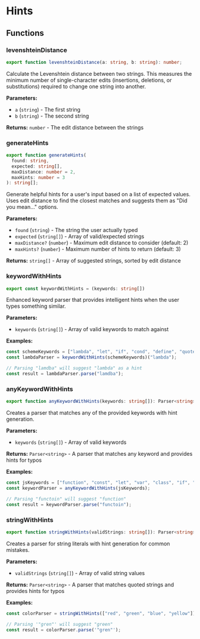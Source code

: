 # Hints

## Functions

### levenshteinDistance

```typescript
export function levenshteinDistance(a: string, b: string): number;
```

Calculate the Levenshtein distance between two strings. This measures the minimum number of single-character edits (insertions, deletions, or substitutions) required to change one string into another.

**Parameters:**

- `a` (`string`) - The first string
- `b` (`string`) - The second string

**Returns:** `number` - The edit distance between the strings

### generateHints

```typescript
export function generateHints(
  found: string,
  expected: string[],
  maxDistance: number = 2,
  maxHints: number = 3
): string[];
```

Generate helpful hints for a user's input based on a list of expected values. Uses edit distance to find the closest matches and suggests them as "Did you mean..." options.

**Parameters:**

- `found` (`string`) - The string the user actually typed
- `expected` (`string[]`) - Array of valid/expected strings
- `maxDistance?` (`number`) - Maximum edit distance to consider (default: 2)
- `maxHints?` (`number`) - Maximum number of hints to return (default: 3)

**Returns:** `string[]` - Array of suggested strings, sorted by edit distance

### keywordWithHints

```typescript
export const keywordWithHints = (keywords: string[])
```

Enhanced keyword parser that provides intelligent hints when the user types something similar.

**Parameters:**

- `keywords` (`string[]`) - Array of valid keywords to match against

**Examples:**

```typescript
const schemeKeywords = ["lambda", "let", "if", "cond", "define", "quote"];
const lambdaParser = keywordWithHints(schemeKeywords)("lambda");

// Parsing "lamdba" will suggest "lambda" as a hint
const result = lambdaParser.parse("lamdba");
```

### anyKeywordWithHints

```typescript
export function anyKeywordWithHints(keywords: string[]): Parser<string>;
```

Creates a parser that matches any of the provided keywords with hint generation.

**Parameters:**

- `keywords` (`string[]`) - Array of valid keywords

**Returns:** `Parser<string>` - A parser that matches any keyword and provides hints for typos

**Examples:**

```typescript
const jsKeywords = ["function", "const", "let", "var", "class", "if", "else"];
const keywordParser = anyKeywordWithHints(jsKeywords);

// Parsing "functoin" will suggest "function"
const result = keywordParser.parse("functoin");
```

### stringWithHints

```typescript
export function stringWithHints(validStrings: string[]): Parser<string>;
```

Creates a parser for string literals with hint generation for common mistakes.

**Parameters:**

- `validStrings` (`string[]`) - Array of valid string values

**Returns:** `Parser<string>` - A parser that matches quoted strings and provides hints for typos

**Examples:**

```typescript
const colorParser = stringWithHints(["red", "green", "blue", "yellow"]);

// Parsing '"gren"' will suggest "green"
const result = colorParser.parse('"gren"');
```
